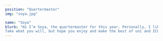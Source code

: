 ```yaml
---
position: "Quartermaster"
img: "soya.jpg"

name: "Soya"
blurb: "Hi I’m Soya, the quartermaster for this year. Personally, I like to live life by following the “carpe diem” principle, literally meaning “seize the day” - enjoy life while we can.  
Take what you will, but hope you enjoy and make the best of uni and ICOC!"
---
```

